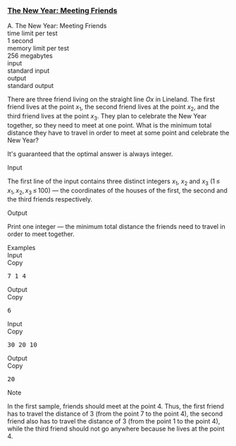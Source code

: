 <h3><a href="https://codeforces.com/contest/723/problem/A" target="_blank" rel="noopener noreferrer">The New Year: Meeting Friends</a></h3>

<div class="header"><div class="title">A. The New Year: Meeting Friends</div><div class="time-limit"><div class="property-title">time limit per test</div>1 second</div><div class="memory-limit"><div class="property-title">memory limit per test</div>256 megabytes</div><div class="input-file input-standard"><div class="property-title">input</div>standard input</div><div class="output-file output-standard"><div class="property-title">output</div>standard output</div></div><div><p>There are three friend living on the straight line <span class="tex-span"><i>Ox</i></span> in Lineland. The first friend lives at the point <span class="tex-span"><i>x</i><sub class="lower-index">1</sub></span>, the second friend lives at the point <span class="tex-span"><i>x</i><sub class="lower-index">2</sub></span>, and the third friend lives at the point <span class="tex-span"><i>x</i><sub class="lower-index">3</sub></span>. They plan to celebrate the New Year together, so they need to meet at one point. What is the minimum total distance they have to travel in order to meet at some point and celebrate the New Year?</p><p>It's guaranteed that the optimal answer is always integer.</p></div><div class="input-specification"><div class="section-title">Input</div><p>The first line of the input contains three <span class="tex-font-style-bf">distinct</span> integers <span class="tex-span"><i>x</i><sub class="lower-index">1</sub></span>, <span class="tex-span"><i>x</i><sub class="lower-index">2</sub></span> and <span class="tex-span"><i>x</i><sub class="lower-index">3</sub></span> (<span class="tex-span">1 ≤ <i>x</i><sub class="lower-index">1</sub>, <i>x</i><sub class="lower-index">2</sub>, <i>x</i><sub class="lower-index">3</sub> ≤ 100</span>) — the coordinates of the houses of the first, the second and the third friends respectively. </p></div><div class="output-specification"><div class="section-title">Output</div><p>Print one integer — the minimum total distance the friends need to travel in order to meet together.</p></div><div class="sample-tests"><div class="section-title">Examples</div><div class="sample-test"><div class="input"><div class="title">Input<div title="Copy" data-clipboard-target="#id006397345707826346" id="id006918560978227764" class="input-output-copier">Copy</div></div><pre id="id006397345707826346">7 1 4<br></pre></div><div class="output"><div class="title">Output<div title="Copy" data-clipboard-target="#id0040595119688940096" id="id0039179297664294566" class="input-output-copier">Copy</div></div><pre id="id0040595119688940096">6<br></pre></div><div class="input"><div class="title">Input<div title="Copy" data-clipboard-target="#id004497821854966776" id="id008863072346674398" class="input-output-copier">Copy</div></div><pre id="id004497821854966776">30 20 10<br></pre></div><div class="output"><div class="title">Output<div title="Copy" data-clipboard-target="#id009744577895466122" id="id006513168500672016" class="input-output-copier">Copy</div></div><pre id="id009744577895466122">20<br></pre></div></div></div><div class="note"><div class="section-title">Note</div><p>In the first sample, friends should meet at the point <span class="tex-span">4</span>. Thus, the first friend has to travel the distance of <span class="tex-span">3</span> (from the point <span class="tex-span">7</span> to the point <span class="tex-span">4</span>), the second friend also has to travel the distance of <span class="tex-span">3</span> (from the point <span class="tex-span">1</span> to the point <span class="tex-span">4</span>), while the third friend should not go anywhere because he lives at the point <span class="tex-span">4</span>.</p></div>